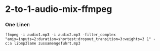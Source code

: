 # 2-to-1-audio-mix-ffmpeg

### One Liner:
`ffmpeg -i audio1.mp3 -i audio2.mp3 -filter_complex "amix=inputs=2:duration=shortest:dropout_transition=3:weights=3 1" -c:a libmp3lame zussamengefuhrt.mp3`
